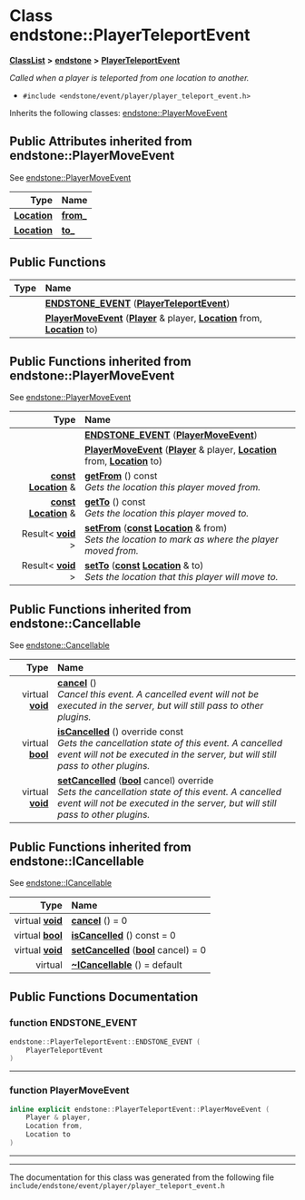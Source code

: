 

# Class endstone::PlayerTeleportEvent



[**ClassList**](annotated.md) **>** [**endstone**](namespaceendstone.md) **>** [**PlayerTeleportEvent**](classendstone_1_1PlayerTeleportEvent.md)



_Called when a player is teleported from one location to another._ 

* `#include <endstone/event/player/player_teleport_event.h>`



Inherits the following classes: [endstone::PlayerMoveEvent](classendstone_1_1PlayerMoveEvent.md)
































## Public Attributes inherited from endstone::PlayerMoveEvent

See [endstone::PlayerMoveEvent](classendstone_1_1PlayerMoveEvent.md)

| Type | Name |
| ---: | :--- |
|  [**Location**](classendstone_1_1Location.md) | [**from\_**](classendstone_1_1PlayerMoveEvent.md#variable-from_)  <br> |
|  [**Location**](classendstone_1_1Location.md) | [**to\_**](classendstone_1_1PlayerMoveEvent.md#variable-to_)  <br> |






























































## Public Functions

| Type | Name |
| ---: | :--- |
|   | [**ENDSTONE\_EVENT**](#function-endstone_event) ([**PlayerTeleportEvent**](classendstone_1_1PlayerTeleportEvent.md)) <br> |
|   | [**PlayerMoveEvent**](#function-playermoveevent) ([**Player**](classendstone_1_1Player.md) & player, [**Location**](classendstone_1_1Location.md) from, [**Location**](classendstone_1_1Location.md) to) <br> |


## Public Functions inherited from endstone::PlayerMoveEvent

See [endstone::PlayerMoveEvent](classendstone_1_1PlayerMoveEvent.md)

| Type | Name |
| ---: | :--- |
|   | [**ENDSTONE\_EVENT**](classendstone_1_1PlayerMoveEvent.md#function-endstone_event) ([**PlayerMoveEvent**](classendstone_1_1PlayerMoveEvent.md)) <br> |
|   | [**PlayerMoveEvent**](classendstone_1_1PlayerMoveEvent.md#function-playermoveevent) ([**Player**](classendstone_1_1Player.md) & player, [**Location**](classendstone_1_1Location.md) from, [**Location**](classendstone_1_1Location.md) to) <br> |
|  [**const**](classendstone_1_1Vector.md) [**Location**](classendstone_1_1Location.md) & | [**getFrom**](classendstone_1_1PlayerMoveEvent.md#function-getfrom) () const<br>_Gets the location this player moved from._  |
|  [**const**](classendstone_1_1Vector.md) [**Location**](classendstone_1_1Location.md) & | [**getTo**](classendstone_1_1PlayerMoveEvent.md#function-getto) () const<br>_Gets the location this player moved to._  |
|  Result&lt; [**void**](classendstone_1_1Vector.md) &gt; | [**setFrom**](classendstone_1_1PlayerMoveEvent.md#function-setfrom) ([**const**](classendstone_1_1Vector.md) [**Location**](classendstone_1_1Location.md) & from) <br>_Sets the location to mark as where the player moved from._  |
|  Result&lt; [**void**](classendstone_1_1Vector.md) &gt; | [**setTo**](classendstone_1_1PlayerMoveEvent.md#function-setto) ([**const**](classendstone_1_1Vector.md) [**Location**](classendstone_1_1Location.md) & to) <br>_Sets the location that this player will move to._  |


## Public Functions inherited from endstone::Cancellable

See [endstone::Cancellable](classendstone_1_1Cancellable.md)

| Type | Name |
| ---: | :--- |
| virtual [**void**](classendstone_1_1Vector.md) | [**cancel**](classendstone_1_1Cancellable.md#function-cancel) () <br>_Cancel this event. A cancelled event will not be executed in the server, but will still pass to other plugins._  |
| virtual [**bool**](classendstone_1_1Vector.md) | [**isCancelled**](classendstone_1_1Cancellable.md#function-iscancelled) () override const<br>_Gets the cancellation state of this event. A cancelled event will not be executed in the server, but will still pass to other plugins._  |
| virtual [**void**](classendstone_1_1Vector.md) | [**setCancelled**](classendstone_1_1Cancellable.md#function-setcancelled) ([**bool**](classendstone_1_1Vector.md) cancel) override<br>_Sets the cancellation state of this event. A cancelled event will not be executed in the server, but will still pass to other plugins._  |


## Public Functions inherited from endstone::ICancellable

See [endstone::ICancellable](classendstone_1_1ICancellable.md)

| Type | Name |
| ---: | :--- |
| virtual [**void**](classendstone_1_1Vector.md) | [**cancel**](classendstone_1_1ICancellable.md#function-cancel) () = 0<br> |
| virtual [**bool**](classendstone_1_1Vector.md) | [**isCancelled**](classendstone_1_1ICancellable.md#function-iscancelled) () const = 0<br> |
| virtual [**void**](classendstone_1_1Vector.md) | [**setCancelled**](classendstone_1_1ICancellable.md#function-setcancelled) ([**bool**](classendstone_1_1Vector.md) cancel) = 0<br> |
| virtual  | [**~ICancellable**](classendstone_1_1ICancellable.md#function-icancellable) () = default<br> |










































































































## Public Functions Documentation




### function ENDSTONE\_EVENT 

```C++
endstone::PlayerTeleportEvent::ENDSTONE_EVENT (
    PlayerTeleportEvent
) 
```




<hr>



### function PlayerMoveEvent 

```C++
inline explicit endstone::PlayerTeleportEvent::PlayerMoveEvent (
    Player & player,
    Location from,
    Location to
) 
```




<hr>

------------------------------
The documentation for this class was generated from the following file `include/endstone/event/player/player_teleport_event.h`

